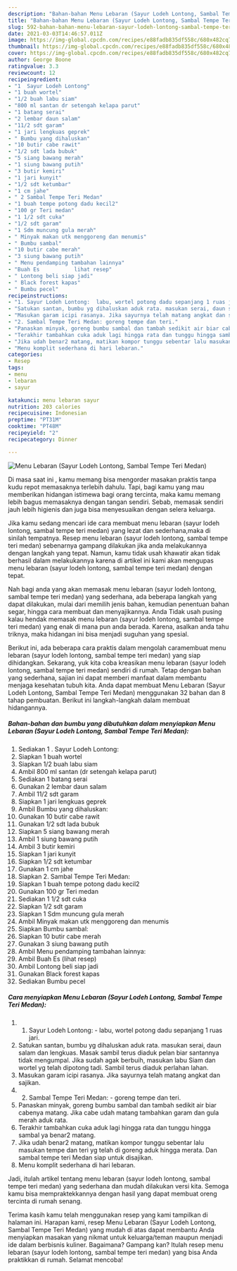 ```yaml
---
description: "Bahan-bahan Menu Lebaran (Sayur Lodeh Lontong, Sambal Tempe Teri Medan) Sederhana Untuk Jualan"
title: "Bahan-bahan Menu Lebaran (Sayur Lodeh Lontong, Sambal Tempe Teri Medan) Sederhana Untuk Jualan"
slug: 592-bahan-bahan-menu-lebaran-sayur-lodeh-lontong-sambal-tempe-teri-medan-sederhana-untuk-jualan
date: 2021-03-03T14:46:57.011Z
image: https://img-global.cpcdn.com/recipes/e88fadb835df558c/680x482cq70/menu-lebaran-sayur-lodeh-lontong-sambal-tempe-teri-medan-foto-resep-utama.jpg
thumbnail: https://img-global.cpcdn.com/recipes/e88fadb835df558c/680x482cq70/menu-lebaran-sayur-lodeh-lontong-sambal-tempe-teri-medan-foto-resep-utama.jpg
cover: https://img-global.cpcdn.com/recipes/e88fadb835df558c/680x482cq70/menu-lebaran-sayur-lodeh-lontong-sambal-tempe-teri-medan-foto-resep-utama.jpg
author: George Boone
ratingvalue: 3.3
reviewcount: 12
recipeingredient:
- "1  Sayur Lodeh Lontong"
- "1 buah wortel"
- "1/2 buah labu siam"
- "800 ml santan dr setengah kelapa parut"
- "1 batang serai"
- "2 lembar daun salam"
- "11/2 sdt garam"
- "1 jari lengkuas geprek"
- " Bumbu yang dihaluskan"
- "10 butir cabe rawit"
- "1/2 sdt lada bubuk"
- "5 siang bawang merah"
- "1 siung bawang putih"
- "3 butir kemiri"
- "1 jari kunyit"
- "1/2 sdt ketumbar"
- "1 cm jahe"
- " 2 Sambal Tempe Teri Medan"
- "1 buah tempe potong dadu kecil2"
- "100 gr Teri medan"
- "1 1/2 sdt cuka"
- "1/2 sdt garam"
- "1 Sdm muncung gula merah"
- " Minyak makan utk menggoreng dan menumis"
- " Bumbu sambal"
- "10 butir cabe merah"
- "3 siung bawang putih"
- " Menu pendamping tambahan lainnya"
- "Buah Es           lihat resep"
- " Lontong beli siap jadi"
- " Black forest kapas"
- " Bumbu pecel"
recipeinstructions:
- "1. Sayur Lodeh Lontong:  labu, wortel potong dadu sepanjang 1 ruas jari."
- "Satukan santan, bumbu yg dihaluskan aduk rata. masukan serai, daun salam dan lengkuas. Masak sambil terus diaduk pelan biar santannya tidak mengumpal. Jika sudah agak berbuih, masukan labu Siam dan wortel yg telah dipotong tadi. Sambil terus diaduk perlahan lahan."
- "Masukan garam icipi rasanya. Jika sayurnya telah matang angkat dan sajikan."
- "2. Sambal Tempe Teri Medan: goreng tempe dan teri."
- "Panaskan minyak, goreng bumbu sambal dan tambah sedikit air biar cabenya matang. Jika cabe udah matang tambahkan garam dan gula merah aduk rata."
- "Terakhir tambahkan cuka aduk lagi hingga rata dan tunggu hingga sambal ya benar2 matang."
- "Jika udah benar2 matang, matikan kompor tunggu sebentar lalu masukan tempe dan teri yg telah di goreng aduk hingga merata. Dan sambal tempe teri Medan siap untuk disajikan."
- "Menu komplit sederhana di hari lebaran."
categories:
- Resep
tags:
- menu
- lebaran
- sayur

katakunci: menu lebaran sayur 
nutrition: 203 calories
recipecuisine: Indonesian
preptime: "PT31M"
cooktime: "PT48M"
recipeyield: "2"
recipecategory: Dinner

---
```



![Menu Lebaran (Sayur Lodeh Lontong, Sambal Tempe Teri Medan)](https://img-global.cpcdn.com/recipes/e88fadb835df558c/680x482cq70/menu-lebaran-sayur-lodeh-lontong-sambal-tempe-teri-medan-foto-resep-utama.jpg)

Di masa  saat ini , kamu memang bisa mengorder masakan praktis tanpa kudu repot memasaknya terlebih dahulu. Tapi, bagi kamu yang mau memberikan hidangan istimewa bagi orang tercinta, maka kamu memang lebih bagus memasaknya dengan tangan sendiri. Sebab, memasak sendiri jauh lebih higienis dan juga bisa menyesuaikan dengan selera keluarga.

Jika kamu sedang mencari ide cara membuat menu lebaran (sayur lodeh lontong, sambal tempe teri medan) yang lezat dan sederhana,maka di sinilah tempatnya. Resep menu lebaran (sayur lodeh lontong, sambal tempe teri medan)  sebenarnya gampang dilakukan jika anda melakukannya dengan langkah yang tepat. Namun, kamu tidak usah khawatir akan tidak berhasil dalam melakukannya 
karena di artikel ini kami akan mengupas menu lebaran (sayur lodeh lontong, sambal tempe teri medan) dengan tepat.  



Nah bagi anda yang akan memasak menu lebaran (sayur lodeh lontong, sambal tempe teri medan) yang sederhana, ada beberapa langkah yang dapat dilakukan, mulai dari memilih jenis bahan, kemudian penentuan bahan segar, hingga cara membuat dan menyajikannya. Anda Tidak usah pusing kalau hendak memasak menu lebaran (sayur lodeh lontong, sambal tempe teri medan) yang enak di mana pun anda berada. Karena, asalkan anda  tahu triknya, maka hidangan ini bisa menjadi suguhan yang spesial.

Berikut ini, ada beberapa cara praktis  dalam mengolah caramembuat menu lebaran (sayur lodeh lontong, sambal tempe teri medan) yang siap dihidangkan. Sekarang, yuk kita coba kreasikan menu lebaran (sayur lodeh lontong, sambal tempe teri medan) sendiri di rumah. Tetap dengan bahan yang sederhana, sajian ini dapat memberi manfaat dalam membantu menjaga kesehatan tubuh kita. Anda dapat membuat Menu Lebaran (Sayur Lodeh Lontong, Sambal Tempe Teri Medan) menggunakan 32 bahan dan 8 tahap pembuatan. Berikut ini langkah-langkah dalam membuat hidangannya.

<!--inarticleads1-->

##### Bahan-bahan dan bumbu yang dibutuhkan dalam menyiapkan Menu Lebaran (Sayur Lodeh Lontong, Sambal Tempe Teri Medan):

1. Sediakan 1 . Sayur Lodeh Lontong:
1. Siapkan 1 buah wortel
1. Siapkan 1/2 buah labu siam
1. Ambil 800 ml santan (dr setengah kelapa parut)
1. Sediakan 1 batang serai
1. Gunakan 2 lembar daun salam
1. Ambil 11/2 sdt garam
1. Siapkan 1 jari lengkuas geprek
1. Ambil  Bumbu yang dihaluskan:
1. Gunakan 10 butir cabe rawit
1. Gunakan 1/2 sdt lada bubuk
1. Siapkan 5 siang bawang merah
1. Ambil 1 siung bawang putih
1. Ambil 3 butir kemiri
1. Siapkan 1 jari kunyit
1. Siapkan 1/2 sdt ketumbar
1. Gunakan 1 cm jahe
1. Siapkan  2. Sambal Tempe Teri Medan:
1. Siapkan 1 buah tempe potong dadu kecil2
1. Gunakan 100 gr Teri medan
1. Sediakan 1 1/2 sdt cuka
1. Siapkan 1/2 sdt garam
1. Siapkan 1 Sdm muncung gula merah
1. Ambil  Minyak makan utk menggoreng dan menumis
1. Siapkan  Bumbu sambal:
1. Siapkan 10 butir cabe merah
1. Gunakan 3 siung bawang putih
1. Ambil  Menu pendamping tambahan lainnya:
1. Ambil Buah Es           (lihat resep)
1. Ambil  Lontong beli siap jadi
1. Gunakan  Black forest kapas
1. Sediakan  Bumbu pecel




<!--inarticleads2-->

##### Cara menyiapkan Menu Lebaran (Sayur Lodeh Lontong, Sambal Tempe Teri Medan):

1. 1. Sayur Lodeh Lontong: -  labu, wortel potong dadu sepanjang 1 ruas jari.
1. Satukan santan, bumbu yg dihaluskan aduk rata. masukan serai, daun salam dan lengkuas. Masak sambil terus diaduk pelan biar santannya tidak mengumpal. Jika sudah agak berbuih, masukan labu Siam dan wortel yg telah dipotong tadi. Sambil terus diaduk perlahan lahan.
1. Masukan garam icipi rasanya. Jika sayurnya telah matang angkat dan sajikan.
1. 2. Sambal Tempe Teri Medan: - goreng tempe dan teri.
1. Panaskan minyak, goreng bumbu sambal dan tambah sedikit air biar cabenya matang. Jika cabe udah matang tambahkan garam dan gula merah aduk rata.
1. Terakhir tambahkan cuka aduk lagi hingga rata dan tunggu hingga sambal ya benar2 matang.
1. Jika udah benar2 matang, matikan kompor tunggu sebentar lalu masukan tempe dan teri yg telah di goreng aduk hingga merata. Dan sambal tempe teri Medan siap untuk disajikan.
1. Menu komplit sederhana di hari lebaran.




Jadi, itulah artikel tentang  menu lebaran (sayur lodeh lontong, sambal tempe teri medan)  yang sederhana dan mudah dilakukan versi kita. Semoga kamu bisa mempraktekkannya dengan hasil yang dapat membuat oreng tercinta di rumah senang. 

Terima kasih kamu telah menggunakan resep yang kami tampilkan di halaman ini. Harapan kami, resep  Menu Lebaran (Sayur Lodeh Lontong, Sambal Tempe Teri Medan) yang mudah di atas dapat membantu Anda menyiapkan masakan yang nikmat untuk keluarga/teman maupun menjadi ide dalam berbisnis kuliner. Bagaimana? Gampang kan? Itulah resep menu lebaran (sayur lodeh lontong, sambal tempe teri medan) yang bisa Anda praktikkan di rumah. Selamat mencoba!

